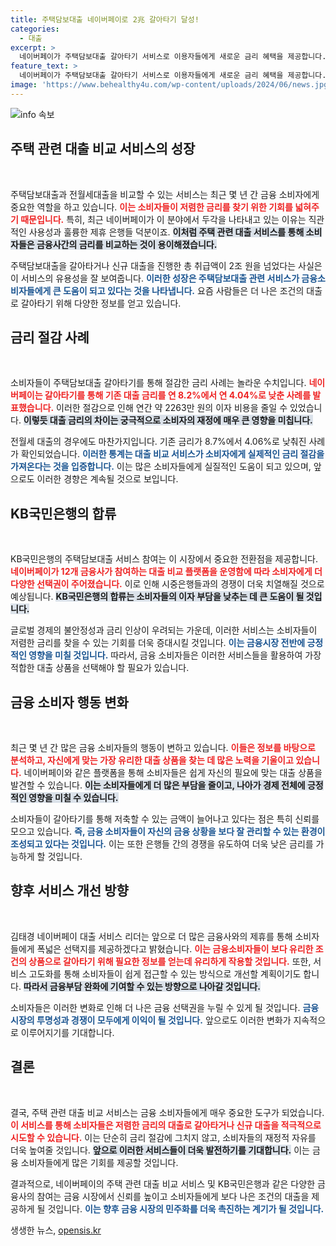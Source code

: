 ```yaml
---
title: 주택담보대출 네이버페이로 2兆 갈아타기 달성!
categories:
  - 대출
excerpt: >
  네이버페이가 주택담보대출 갈아타기 서비스로 이용자들에게 새로운 금리 혜택을 제공합니다. KB국민은행이 합류하며 12개 금융사의 금리를 비교할 수 있게 됐고, 평균 4%대로 금리를 낮춰 연간 2263만원 절감한 사례도 공개되었습니다! 클릭해 더 많은 정보를 확인하세요!
feature_text: >
  네이버페이가 주택담보대출 갈아타기 서비스로 이용자들에게 새로운 금리 혜택을 제공합니다. KB국민은행이 합류하며 12개 금융사의 금리를 비교할 수 있게 됐고, 평균 4%대로 금리를 낮춰 연간 2263만원 절감한 사례도 공개되었습니다! 클릭해 더 많은 정보를 확인하세요!
image: 'https://www.behealthy4u.com/wp-content/uploads/2024/06/news.jpg'
---
```


<p><img src="https://www.behealthy4u.com/wp-content/uploads/2024/06/news.jpg" alt="info 속보" /></p>

<h2 data-ke-size="size26">주택 관련 대출 비교 서비스의 성장</h2>

<p data-ke-size="size16">&nbsp;</p>

<p>주택담보대출과 전월세대출을 비교할 수 있는 서비스는 최근 몇 년 간 금융 소비자에게 중요한 역할을 하고 있습니다. <b><span style="color: #ee2323;">이는 소비자들이 저렴한 금리를 찾기 위한 기회를 넓혀주기 때문입니다.</span></b> 특히, 최근 네이버페이가 이 분야에서 두각을 나타내고 있는 이유는 직관적인 사용성과 훌륭한 제휴 은행들 덕분이죠. <b><span style="background-color: #21538527;">이처럼 주택 관련 대출 서비스를 통해 소비자들은 금융사간의 금리를 비교하는 것이 용이해졌습니다.</span></b></p>

<p>주택담보대출을 갈아타거나 신규 대출을 진행한 총 취급액이 2조 원을 넘었다는 사실은 이 서비스의 유용성을 잘 보여줍니다. <b><span style="color: #1a5490;">이러한 성장은 주택담보대출 관련 서비스가 금융소비자들에게 큰 도움이 되고 있다는 것을 나타냅니다.</span></b> 요즘 사람들은 더 나은 조건의 대출로 갈아타기 위해 다양한 정보를 얻고 있습니다.</p>

<h2 data-ke-size="size26">금리 절감 사례</h2>

<p data-ke-size="size16">&nbsp;</p>

<p>소비자들이 주택담보대출 갈아타기를 통해 절감한 금리 사례는 놀라운 수치입니다. <b><span style="color: #ee2323;">네이버페이는 갈아타기를 통해 기존 대출 금리를 연 8.2%에서 연 4.04%로 낮춘 사례를 발표했습니다.</span></b> 이러한 절감으로 인해 연간 약 2263만 원의 이자 비용을 줄일 수 있었습니다. <b><span style="background-color: #21538527;">이렇듯 대출 금리의 차이는 궁극적으로 소비자의 재정에 매우 큰 영향을 미칩니다.</span></b></p>

<p>전월세 대출의 경우에도 마찬가지입니다. 기존 금리가 8.7%에서 4.06%로 낮춰진 사례가 확인되었습니다. <b><span style="color: #1a5490;">이러한 통계는 대출 비교 서비스가 소비자에게 실제적인 금리 절감을 가져온다는 것을 입증합니다.</span></b> 이는 많은 소비자들에게 실질적인 도움이 되고 있으며, 앞으로도 이러한 경향은 계속될 것으로 보입니다.</p>

<h2 data-ke-size="size26">KB국민은행의 합류</h2>

<p data-ke-size="size16">&nbsp;</p>

<p>KB국민은행의 주택담보대출 서비스 참여는 이 시장에서 중요한 전환점을 제공합니다. <b><span style="color: #ee2323;">네이버페이가 12개 금융사가 참여하는 대출 비교 플랫폼을 운영함에 따라 소비자에게 더 다양한 선택권이 주어졌습니다.</span></b> 이로 인해 시중은행들과의 경쟁이 더욱 치열해질 것으로 예상됩니다. <b><span style="background-color: #21538527;">KB국민은행의 합류는 소비자들의 이자 부담을 낮추는 데 큰 도움이 될 것입니다.</span></b></p>

<p>글로벌 경제의 불안정성과 금리 인상이 우려되는 가운데, 이러한 서비스는 소비자들이 저렴한 금리를 찾을 수 있는 기회를 더욱 증대시킬 것입니다. <b><span style="color: #1a5490;">이는 금융시장 전반에 긍정적인 영향을 미칠 것입니다.</span></b> 따라서, 금융 소비자들은 이러한 서비스들을 활용하여 가장 적합한 대출 상품을 선택해야 할 필요가 있습니다.</p>

<h2 data-ke-size="size26">금융 소비자 행동 변화</h2>

<p data-ke-size="size16">&nbsp;</p>

<p>최근 몇 년 간 많은 금융 소비자들의 행동이 변하고 있습니다. <b><span style="color: #ee2323;">이들은 정보를 바탕으로 분석하고, 자신에게 맞는 가장 유리한 대출 상품을 찾는 데 많은 노력을 기울이고 있습니다.</span></b> 네이버페이와 같은 플랫폼을 통해 소비자들은 쉽게 자신의 필요에 맞는 대출 상품을 발견할 수 있습니다. <b><span style="background-color: #21538527;">이는 소비자들에게 더 많은 부담을 줄이고, 나아가 경제 전체에 긍정적인 영향을 미칠 수 있습니다.</span></b></p>

<p>소비자들이 갈아타기를 통해 저축할 수 있는 금액이 늘어나고 있다는 점은 특히 신뢰를 모으고 있습니다. <b><span style="color: #1a5490;">즉, 금융 소비자들이 자신의 금융 상황을 보다 잘 관리할 수 있는 환경이 조성되고 있다는 것입니다.</span></b> 이는 또한 은행들 간의 경쟁을 유도하여 더욱 낮은 금리를 가능하게 할 것입니다.</p>

<h2 data-ke-size="size26">향후 서비스 개선 방향</h2>

<p data-ke-size="size16">&nbsp;</p>

<p>김태경 네이버페이 대출 서비스 리더는 앞으로 더 많은 금융사와의 제휴를 통해 소비자들에게 폭넓은 선택지를 제공하겠다고 밝혔습니다. <b><span style="color: #ee2323;">이는 금융소비자들이 보다 유리한 조건의 상품으로 갈아타기 위해 필요한 정보를 얻는데 유리하게 작용할 것입니다.</span></b> 또한, 서비스 고도화를 통해 소비자들이 쉽게 접근할 수 있는 방식으로 개선할 계획이기도 합니다. <b><span style="background-color: #21538527;">따라서 금융부담 완화에 기여할 수 있는 방향으로 나아갈 것입니다.</span></b></p>

<p>소비자들은 이러한 변화로 인해 더 나은 금융 선택권을 누릴 수 있게 될 것입니다. <b><span style="color: #1a5490;">금융 시장의 투명성과 경쟁이 모두에게 이익이 될 것입니다.</span></b> 앞으로도 이러한 변화가 지속적으로 이루어지기를 기대합니다.</p>

<h2 data-ke-size="size26">결론</h2>

<p data-ke-size="size16">&nbsp;</p>

<p>결국, 주택 관련 대출 비교 서비스는 금융 소비자들에게 매우 중요한 도구가 되었습니다. <b><span style="color: #ee2323;">이 서비스를 통해 소비자들은 저렴한 금리의 대출로 갈아타거나 신규 대출을 적극적으로 시도할 수 있습니다.</span></b> 이는 단순히 금리 절감에 그치지 않고, 소비자들의 재정적 자유를 더욱 높여줄 것입니다. <b><span style="background-color: #21538527;">앞으로 이러한 서비스들이 더욱 발전하기를 기대합니다.</span></b> 이는 금융 소비자들에게 많은 기회를 제공할 것입니다.</p>

<p>결과적으로, 네이버페이의 주택 관련 대출 비교 서비스 및 KB국민은행과 같은 다양한 금융사의 참여는 금융 시장에서 신뢰를 높이고 소비자들에게 보다 나은 조건의 대출을 제공하게 될 것입니다. <b><span style="color: #1a5490;">이는 향후 금융 시장의 민주화를 더욱 촉진하는 계기가 될 것입니다.</span></b></p>
생생한 뉴스, <a href="https://opensis.kr" rel="dofollow">opensis.kr</a>



